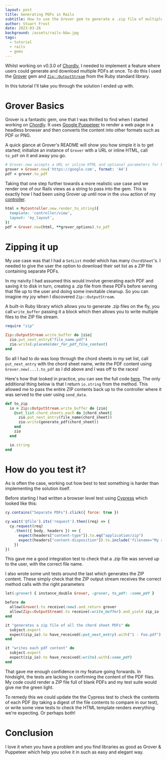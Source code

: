 ```yaml
---
layout: post
title: Generating PDFs in Rails
subtitle: How to use the Grover gem to generate a .zip file of multiple PDFs
author: Stuart Frost
date: 2023-03-26
background: /assets/rails-b&w.jpg
tags:
  - tutorial
  - rails
  - gems
---
```


Whilst working on v0.3.0 of [Chordly](https://www.chordly.co.uk), I needed to implement a feature where users
could generate and download multiple PDFs at once. To do this I used the [Grover](https://github.com/Studiosity/grover)
gem and [`Zip::OutputStream`](https://www.rubydoc.info/github/rubyzip/rubyzip/Zip/OutputStream) from the Ruby standard
library.

In this tutorial I'll take you through the solution I ended up with.

# Grover Basics

Grover is a fantastic gem, one that I was thrilled to find when I started working on [Chordly](https://www.chordly.co.uk).
It uses [Google Puppeteer](https://pptr.dev/) to render a web page in a headless browser and then converts the content into
other formats such as PDF or PNG.

A quick glance at Grover's README will show you how simple it is to get started; initialize an instance of `Grover` with a URL
or inline HTML, call `to_pdf` on it and away you go.

```ruby
# Grover.new accepts a URL or inline HTML and optional parameters for Puppeteer
grover = Grover.new('https://google.com', format: 'A4')
pdf = grover.to_pdf
```

Taking that one step further towards a more realistic use case and we render one of our Rails views as a string to pass into the gem.
This is exactly how I had been using Grover up until now in the `show` action of my [controller](https://github.com/stufro/chordly/blob/d85f61ad58f75cb9842fbad21427f8fb54daeae1/app/controllers/chord_sheets_controller.rb#L14-L17).

```ruby
html = MyController.new.render_to_string({
  template: 'controller/view',
  layout: 'my_layout',
})
pdf = Grover.new(html, **grover_options).to_pdf
```

# Zipping it up
My use case was that I had a `SetList` model which has many `ChordSheet`'s. I needed to give the user the option to
download their set list as a ZIP file containing separate PDFs.

In my naivity I had assumed this would involve generating each PDF and saving it to disk in turn, creating a .zip file from these PDFs
before serving that file up to the user and doing some inevitable cleanup. So you can imagine my joy when I discovered `Zip::OutputStream`.

A built-in Ruby library which allows you to generate .zip files on the fly, you call `write_buffer` passing it a block which then allows you
to write multiple files to the ZIP file stream.

```ruby
require "zip"

Zip::OutputStream.write_buffer do |zio|
  zio.put_next_entry("file_name.pdf")
  zio.write(:placeholder_for_pdf_file_content)
end
```

So all I had to do was loop through the chord sheets in my set list, call `put_next_entry` with the chord sheet name, write the PDF content
using `Grover.new(...).to_pdf` as I did above and I was off to the races!

Here's how that looked in practice, you can see the full code [here](https://github.com/stufro/chordly/blob/3f3ab548e5e6dbbdf522d04b14bc44275749f26f/app/models/set_list_exporter.rb).
The only additional thing below is that I return `io.string` from the method. This allowed me to pass the entire ZIP contents
back up to the controller where it was served to the user using `send_data`.

```ruby
def to_zip
  io = Zip::OutputStream.write_buffer do |zio|
    @set_list.chord_sheets.each do |chord_sheet|
      zio.put_next_entry(file_name(chord_sheet))
      zio.write(generate_pdf(chord_sheet))
    end
    zio
  end

  io.string
end
```

# How do you test it?
As is often the case, working out how best to test something is harder than implementing the solution itself.

Before starting I had written a browser level test using [Cypress](https://www.cypress.io/) which looked like this:

```javascript
cy.contains("Separate PDFs").click({ force: true })

cy.wait('@file').its('request').then((req) => {
  cy.request(req)
    .then(({ body, headers }) => {
      expect(headers["content-type"]).to.eq("application/zip")
      expect(headers["content-disposition"]).to.include('filename="My amazing set.zip"')
    })
})
```

This gave me a good integration test to check that a .zip file was served up to the user, with the correct file name.

I also wrote some unit tests around the last which generates the ZIP content. These simply check that the ZIP output stream
receives the correct method calls with the right parameters

```ruby
let(:grover) { instance_double Grover, :grover, to_pdf: :some_pdf }

before do
  allow(Grover).to receive(:new).and_return grover
  allow(Zip::OutputStream).to receive(:write_buffer).and_yield zip_io
end

it "generates a zip file of all the chord sheet PDFs" do
  subject.export
  expect(zip_io).to have_received(:put_next_entry).with("1 - Foo.pdf")
end

it "writes each pdf content" do
  subject.export
  expect(zip_io).to have_received(:write).with(:some_pdf)
end
```

That gave me enough confidence in my feature going forwards. In hindsight, the tests are lacking in confirming the content of the PDF files.
My code could render a ZIP file full of blank PDFs and my test suite would give me the green light.

To remedy this we could update the the Cypress test to check the contents of each PDF (by taking a digest of the file contents to compare in our test),
or write some view tests to check the HTML template renders everything we're expecting. Or perhaps both!

# Conclusion
I love it when you have a problem and you find libraries as good as Grover & Puppeteer which help you solve it in such as easy and elegant way.